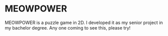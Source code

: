# MEOWPOWER
MEOWPOWER is a puzzle game in 2D. I developed it as my senior project in my bachelor degree. Any one coming to see this, please try!
